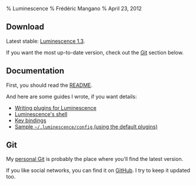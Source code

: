 % Luminescence
% Frédéric Mangano
% April 23, 2012

Download
--------

Latest stable: [Luminescence 1.3](http://mg0.fr/pub/lumi/luminescence-1.3.tar.gz).

If you want the most up-to-date version, check out the [Git](#git) section below.

Documentation
-------------

First, you should read the [README](README.html).

And here are some guides I wrote, if you want details:

* [Writing plugins for Luminescence](extending.html)
* [Luminescence's shell](exec.html)
* [Key bindings](bind.html)
* [Sample `~/.luminescence/config` (using the default plugins)](config.txt)

Git
---

My [personal Git](http://git.mg0.fr/luminescence) is probably the place where you'll find the latest version.

If you like social networks, you can find it on [GitHub](http://github.com/fmang/luminescence). I try to keep it updated too.

